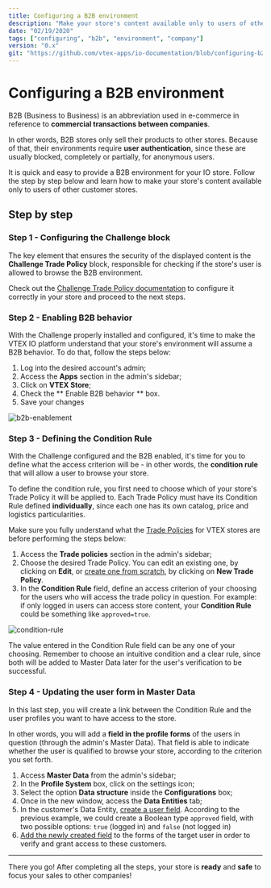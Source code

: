 ```yaml
---
title: Configuring a B2B environment
description: "Make your store's content available only to users of other customer stores using a B2B environment."
date: "02/19/2020"
tags: ["configuring", "b2b", "environment", "company"]
version: "0.x"
git: "https://github.com/vtex-apps/io-documentation/blob/configuring-b2b-store/docs/en/Recipes/store/configuring-a-b2b-environment.md"
---
```


# Configuring a B2B environment

B2B (Business to Business) is an abbreviation used in e-commerce in reference to **commercial transactions between companies**.

In other words, B2B stores only sell their products to other stores. Because of that, their environments require **user authentication**, since these are usually blocked, completely or partially, for anonymous users.

It is quick and easy to provide a B2B environment for your IO store. Follow the step by step below and learn how to make your store's content available only to users of other customer stores.

## Step by step

### Step 1 - Configuring the Challenge block

The key element that ensures the security of the displayed content is the **Challenge Trade Policy** block, responsible for checking if the store's user is allowed to browse the B2B environment.

Check out the [Challenge Trade Policy documentation](https://vtex.io/docs/components/all/vtex.challenge-tp-condition/) to configure it correctly in your store and proceed to the next steps.

### Step 2 - Enabling B2B behavior

With the Challenge properly installed and configured, it's time to make the VTEX IO platform understand that your store's environment will assume a B2B behavior. To do that, follow the steps below:

1. Log into the desired account's admin;
2. Access the **Apps** section in the admin's sidebar;
3. Click on **VTEX Store**;
4. Check the ** Enable B2B behavior ** box.
5. Save your changes
  
![b2b-enablement](https://user-images.githubusercontent.com/52087100/74885760-223d7500-5355-11ea-9b95-49be69ca87de.gif)

### Step 3 - Defining the Condition Rule

With the Challenge configured and the B2B enabled, it's time for you to define what the access criterion will be - in other words, the **condition rule** that will allow a user to browse your store.

To define the condition rule, you first need to choose which of your store's Trade Policy it will be applied to. Each Trade Policy must have its Condition Rule defined **individually**, since each one has its own catalog, price and logistics particularities.

Make sure you fully understand what the [Trade Policies](https://help.vtex.com/tutorial/what-is-a-sales-policy--563tbcL0TYKEKeOY4IAgAE) for VTEX stores are before performing the steps below:

1. Access the **Trade policies** section in the admin's sidebar;
2. Choose the desired Trade Policy. You can edit an existing one, by clicking on **Edit**, or [create one from scratch](https://help.vtex.com/faq/how-to-configure-a-new-trade-policy--frequentlyAskedQuestions_700), by clicking on **New Trade Policy**. 
3. In the **Condition Rule** field, define an access criterion of your choosing for the users who will access the trade policy in question. For example: if only logged in users can access store content, your **Condition Rule** could be something like `approved=true`.


![condition-rule](https://user-images.githubusercontent.com/52087100/74885765-24073880-5355-11ea-81ab-41b9449a718b.png)


<div class="alert alert-info">
The value entered in the Condition Rule field can be any one of your choosing. Remember to choose an intuitive condition and a clear rule, since both will be added to Master Data later for the user's verification to be successful.
</div>

### Step 4 - Updating the user form in Master Data

In this last step, you will create a link between the Condition Rule and the user profiles you want to have access to the store.

In other words, you will add a **field in the profile forms** of the users in question (through the admin's Master Data). That field is able to indicate whether the user is qualified to browse your store, according to the criterion you set forth.

1. Access **Master Data** from the admin's sidebar;
2. In the **Profile System** box, click on the settings icon;
3. Select the option **Data structure** inside the **Configurations** box;
4. Once in the new window, access the **Data Entities** tab;
5. In the customer's Data Entity, [create a user field](https://help.vtex.com/tutorial/how-can-i-create-field-in-master-data--frequentlyAskedQuestions_1829#dynamic-storage). According to the previous example, we could create a Boolean type `approved` field, with two possible options: `true` (logged in) and `false` (not logged in)
6. [Add the newly created field](https://help.vtex.com/tutorial/how-can-i-create-field-in-master-data--frequentlyAskedQuestions_1829#dynamic-storage) to the forms of the target user in order to verify and grant access to these customers.

---

There you go! After completing all the steps, your store is **ready** and **safe** to focus your sales to other companies!
